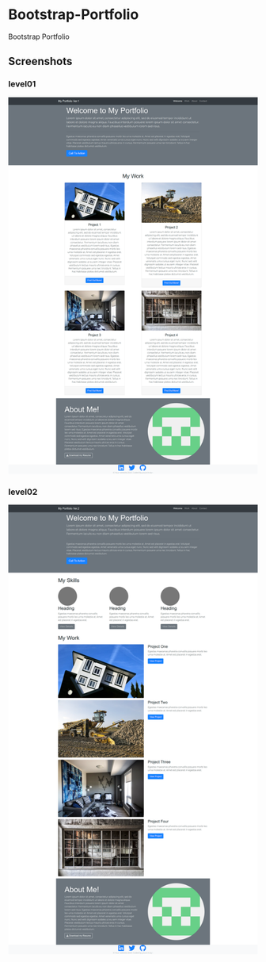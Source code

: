 # Bootstrap-Portfolio

Bootstrap Portfolio

## Screenshots

### level01

![level01 shot](./READMEassets/screencapture-level01-font.png)

### level02

![level02 shot](./READMEassets/screencapture-level02.png)
